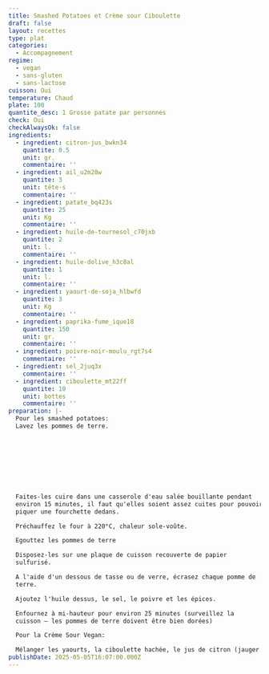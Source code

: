 ```yaml
---
title: Smashed Potatoes et Crème sour Ciboulette
draft: false
layout: recettes
type: plat
categories:
  - Accompagnement
regime:
  - vegan
  - sans-gluten
  - sans-lactose
cuisson: Oui
temperature: Chaud
plate: 100
quantite_desc: 1 Grosse patate par personnes
check: Oui
checkAlwaysOk: false
ingredients:
  - ingredient: citron-jus_bwkn34
    quantite: 0.5
    unit: gr.
    commentaire: ''
  - ingredient: ail_u2m28w
    quantite: 3
    unit: tête·s
    commentaire: ''
  - ingredient: patate_bq423s
    quantite: 25
    unit: Kg
    commentaire: ''
  - ingredient: huile-de-tournesol_c70jxb
    quantite: 2
    unit: l.
    commentaire: ''
  - ingredient: huile-dolive_h3c8al
    quantite: 1
    unit: l.
    commentaire: ''
  - ingredient: yaourt-de-soja_hlbwfd
    quantite: 3
    unit: Kg
    commentaire: ''
  - ingredient: paprika-fume_ique18
    quantite: 150
    unit: gr.
    commentaire: ''
  - ingredient: poivre-noir-moulu_rgt7s4
    commentaire: ''
  - ingredient: sel_2juq3x
    commentaire: ''
  - ingredient: ciboulette_mt22ff
    quantite: 10
    unit: bottes
    commentaire: ''
preparation: |-
  Pour les smashed potatoes:
  Lavez les pommes de terre.









  Faites-les cuire dans une casserole d'eau salée bouillante pendant
  environ 15 minutes, il faut qu'elles soient assez cuites pour pouvoir
  piquer une fourchette dedans.

  Préchauffez le four à 220°C, chaleur sole-voûte.

  Egouttez les pommes de terre

  Disposez-les sur une plaque de cuisson recouverte de papier
  sulfurisé.

  A l'aide d'un dessous de tasse ou de verre, écrasez chaque pomme de
  terre.

  Ajoutez l'huile dessus, le sel, le poivre et les épices.

  Enfournez à mi-hauteur pour environ 25 minutes (surveillez la
  cuisson – les pommes de terre doivent être bien dorées)

  Pour la Crème Sour Vegan:

  Mélanger les yaourts, la ciboulette hachée, le jus de citron (jauger au goût le jus de citron est là pour donner un goût "laitier" que le yaourt de soja n'a pas), le sel et le poivre
publishDate: 2025-05-05T16:07:00.000Z
---
```

